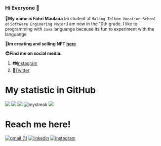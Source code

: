### Hi Everyone 👋

**👦My name is Fahri Maulana** Im student at `Malang Telkom Vocation School` at `Software Enginering Major`,I am now in the 10th grade.
I like to programming with `Java` languange because its fun to experiment with the languange

**🎨Im creating and selling NFT [here](https://opensea.io/fahrinft_collection)**

**😎Find me on social media:**

1. 📷[Instagram](https://instagram.com/iniakunfahri)
2. 🦆[Twitter](https://twitter.com/fahri_NFT)

# My statistic in GitHub
![](https://github-profile-summary-cards.vercel.app/api/cards/repos-per-language?username=fahrimaulanaa&theme=github_dark)
![](https://github-profile-summary-cards.vercel.app/api/cards/most-commit-language?username=fahrimaulanaa&theme=github_dark)
![](https://github-readme-stats.vercel.app/api?username=fahrimaulanaa&show_icons=true&theme=github_dark)
<img src="https://github-readme-streak-stats.herokuapp.com/?user=fahrimaulanaa&theme=tokyonight_duo" alt="mystreak"/>
[![](https://activity-graph.herokuapp.com/graph?username=fahrimaulanaa&theme=react-dark)](AkuraDiary)

# Reach me here!

[![gmail (1)](https://user-images.githubusercontent.com/88439222/164863647-0b23b324-9813-4f04-b553-5532f968e184.png)](mailto:fahri_ghazali_30rpl@student.smktelkom-mlg.sch.id)
[![linkedin](https://user-images.githubusercontent.com/88439222/164864137-fa87aa8d-4899-4490-931e-333a557eb3a6.png)](https://www.linkedin.com/in/fahri-maulana-51030221a/)
[![instagram](https://user-images.githubusercontent.com/88439222/164864338-dcdf63f5-158c-45c2-953a-f31bd049864d.png)](https://www.instagram.com/iniakunfahri)
